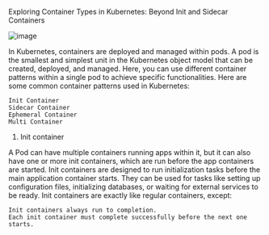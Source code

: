Exploring Container Types in Kubernetes: Beyond Init and Sidecar Containers


![image](https://github.com/user-attachments/assets/7ca54a27-d663-470a-bd65-5d9288509479)

In Kubernetes, containers are deployed and managed within pods. A pod is the smallest and simplest unit in the Kubernetes object model that can be created, deployed, and managed. Here, you can use different container patterns within a single pod to achieve specific functionalities. Here are some common container patterns used in Kubernetes:

    Init Container
    Sidecar Container
    Ephemeral Container
    Multi Container

1. Init container

A Pod can have multiple containers running apps within it, but it can also have one or more init containers, which are run before the app containers are started. Init containers are designed to run initialization tasks before the main application container starts. They can be used for tasks like setting up configuration files, initializing databases, or waiting for external services to be ready. Init containers are exactly like regular containers, except:

    Init containers always run to completion.
    Each init container must complete successfully before the next one starts.

    
